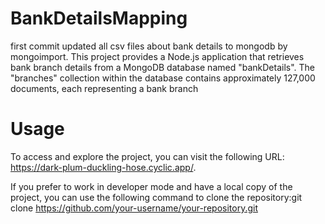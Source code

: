 # BankDetailsMapping
first commit updated all csv files about bank details to mongodb by mongoimport.
This project provides a Node.js application that retrieves bank branch details from a MongoDB database named "bankDetails". The "branches" collection within the database contains approximately 127,000 documents, each representing a bank branch
# Usage
To access and explore the project, you can visit the following URL: https://dark-plum-duckling-hose.cyclic.app/.

If you prefer to work in developer mode and have a local copy of the project, you can use the following command to clone the repository:git clone https://github.com/your-username/your-repository.git

